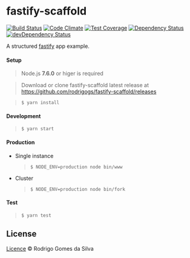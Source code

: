 # fastify-scaffold

[![Build Status](https://travis-ci.org/rodrigogs/fastify-scaffold.svg?branch=master)](https://travis-ci.org/rodrigogs/fastify-scaffold)
[![Code Climate](https://codeclimate.com/github/rodrigogs/fastify-scaffold/badges/gpa.svg)](https://codeclimate.com/github/rodrigogs/fastify-scaffold)
[![Test Coverage](https://codeclimate.com/github/rodrigogs/fastify-scaffold/badges/coverage.svg)](https://codeclimate.com/github/rodrigogs/fastify-scaffold/coverage)
[![Dependency Status](https://david-dm.org/rodrigogs/fastify-scaffold/status.svg)](https://david-dm.org/rodrigogs/fastify-scaffold#info=dependencies)
[![devDependency Status](https://david-dm.org/rodrigogs/fastify-scaffold/dev-status.svg)](https://david-dm.org/rodrigogs/fastify-scaffold#info=devDependencies)

A structured [fastify](http://www.fastify.io/) app example.

#### Setup

> Node.js **7.6.0** or higer is required

> Download or clone fastify-scaffold latest release at https://github.com/rodrigogs/fastify-scaffold/releases

> ```$ yarn install```

#### Development
> ```$ yarn start```

#### Production
* Single instance
  > ```$ NODE_ENV=production node bin/www```

* Cluster
  > ```$ NODE_ENV=production node bin/fork```

#### Test
> ```$ yarn test```

License
-------
[Licence](https://github.com/rodrigogs/fastify-scaffold/blob/master/LICENSE) © Rodrigo Gomes da Silva
